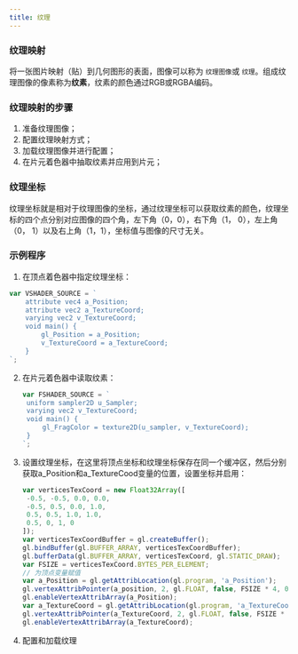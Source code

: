```yaml
---
title: 纹理
---
```

### 纹理映射

将一张图片映射（贴）到几何图形的表面，图像可以称为 `纹理图像`或 `纹理`。组成纹理图像的像素称为**纹素**，纹素的颜色通过RGB或RGBA编码。

### 纹理映射的步骤

1. 准备纹理图像；
2. 配置纹理映射方式；
3. 加载纹理图像并进行配置；
4. 在片元着色器中抽取纹素并应用到片元；

### 纹理坐标

纹理坐标就是相对于纹理图像的坐标，通过纹理坐标可以获取纹素的颜色，纹理坐标的四个点分别对应图像的四个角，左下角（0，0），右下角（1， 0），左上角（0， 1）以及右上角（1，1），坐标值与图像的尺寸无关。

### 示例程序

1. 在顶点着色器中指定纹理坐标：

```js
var VSHADER_SOURCE = `
	attribute vec4 a_Position;
	attribute vec2 a_TextureCoord;
	varying vec2 v_TextureCoord;
	void main() {
		gl_Position = a_Position;
		v_TextureCoord = a_TextureCoord;
	}
`;
```

2. 在片元着色器中读取纹素：

   ```js
   var FSHADER_SOURCE = `
   	uniform sampler2D u_Sampler;
   	varying vec2 v_TextureCoord;
   	void main() {
   		gl_FragColor = texture2D(u_sampler, v_TextureCoord);
   	}
   `;
   ```
3. 设置纹理坐标，在这里将顶点坐标和纹理坐标保存在同一个缓冲区，然后分别获取a_Position和a_TextureCood变量的位置，设置坐标并启用：

   ```js
   var verticesTexCoord = new Float32Array([
   	-0.5, -0.5, 0.0, 0.0,
   	-0.5, 0.5, 0.0, 1.0,
   	0.5, 0.5, 1.0, 1.0,
   	0.5, 0, 1, 0
   ]);
   var verticesTexCoordBuffer = gl.createBuffer();
   gl.bindBuffer(gl.BUFFER_ARRAY, verticesTexCoordBuffer);
   gl.bufferData(gl.BUFFER_ARRAY, verticesTexCoord, gl.STATIC_DRAW);
   var FSIZE = verticesTexCoord.BYTES_PER_ELEMENT;
   // 为顶点变量赋值
   var a_Position = gl.getAttribLocation(gl.program, 'a_Position');
   gl.vertexAttribPointer(a_position, 2, gl.FLOAT, false, FSIZE * 4, 0);
   gl.enableVertexAttribArray(a_Position);
   var a_TextureCoord = gl.getAttribLocation(gl.program, 'a_TextureCoord');
   gl.vertexAttribPointer(a_TextureCoord, 2, gl.FLOAT, false, FSIZE * 4, FSIZE * 2);
   gl.enableVertexAttribArray(a_TextureCoord);
   ```
4. 配置和加载纹理
